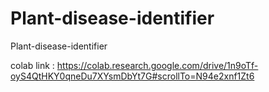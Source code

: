 # Plant-disease-identifier
Plant-disease-identifier


colab link :
https://colab.research.google.com/drive/1n9oTf-oyS4QtHKY0qneDu7XYsmDbYt7G#scrollTo=N94e2xnf1Zt6
